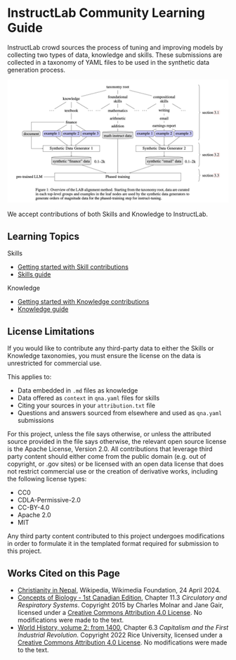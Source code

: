 # InstructLab Community Learning Guide

InstructLab crowd sources the process of tuning and improving models by collecting two types of data, knowledge and
skills. These submissions are collected in a taxonomy of YAML files to be used in the synthetic data generation process.

![Overview of the LAB alignment method. From Sudalairaj et al., 2 Mar 2024.](taxonomy_paper_diagram.png)

We accept contributions of both Skills and Knowledge to InstructLab.

## Learning Topics

Skills

- [Getting started with Skill contributions](https://github.com/instructlab/taxonomy/blob/main/README.md#getting-started-with-skill-contributions)
- [Skills guide](https://github.com/instructlab/taxonomy/blob/main/docs/SKILLS_GUIDE.md)

Knowledge

- [Getting started with Knowledge contributions](https://github.com/instructlab/taxonomy/blob/main/README.md#getting-started-with-knowledge-contributions)
- [Knowledge guide](https://github.com/instructlab/taxonomy/blob/main/docs/KNOWLEDGE_GUIDE.md)

## License Limitations

If you would like to contribute any third-party data to either the Skills or Knowledge taxonomies, you must ensure the
license on the data is unrestricted for commercial use.

This applies to:

- Data embedded in `.md` files as knowledge
- Data offered as `context` in `qna.yaml` files for skills
- Citing your sources in your `attribution.txt` file
- Questions and answers sourced from elsewhere and used as `qna.yaml` submissions

For this project, unless the file says otherwise, or unless the attributed source provided in the file says otherwise,
the relevant open source license is the Apache License, Version 2.0. All contributions that leverage third party content
should either come from the public domain (e.g. out of copyright, or .gov sites) or be licensed with an open data
license that does not restrict commercial use or the creation of derivative works, including the following license
types:

- CC0
- CDLA-Permissive-2.0
- CC-BY-4.0
- Apache 2.0
- MIT

Any third party content contributed to this project undergoes modifications in order to formulate it in the templated
format required for submission to this project.

## Works Cited on this Page

- [Christianity in Nepal](https://en.wikipedia.org/wiki/Christianity_in_Nepal), Wikipedia, Wikimedia Foundation, 24
  April 2024.
- [Concepts of Biology - 1st Canadian Edition](https://opentextbc.ca/biology/), Chapter 11.3 _Circulatory and
  Respiratory Systems_. Copyright 2015 by Charles Molnar and Jane Gair, licensed under a
  [Creative Commons Attribution 4.0 License](https://creativecommons.org/licenses/by/4.0/). No modifications were made
  to the text.
- [World History, volume 2: from 1400](https://openstax.org/details/books/world-history-volume-2), Chapter 6.3
  _Capitalism and the First Industrial Revolution_. Copyright 2022 Rice University, licensed under a
  [Creative Commons Attribution 4.0 License](https://creativecommons.org/licenses/by/4.0/). No modifications were made
  to the text.
